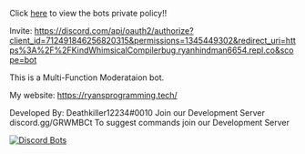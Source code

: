 Click [here](https://ryansprogramming.tech/Private-Policy.html) to view the bots private policy!!



Invite: https://discord.com/api/oauth2/authorize?client_id=712491846256820315&permissions=1345449302&redirect_uri=https%3A%2F%2FKindWhimsicalCompilerbug.ryanhindman6654.repl.co&scope=bot


This is a Multi-Function Moderataion bot. 

My website: https://ryansprogramming.tech/

Developed By: Deathkiller12234#0010
Join our Development Server discord.gg/GRWMBCt
To suggest commands join our Development Server

[![Discord Bots](https://top.gg/api/widget/712491846256820315.svg)](https://top.gg/bot/712491846256820315)
